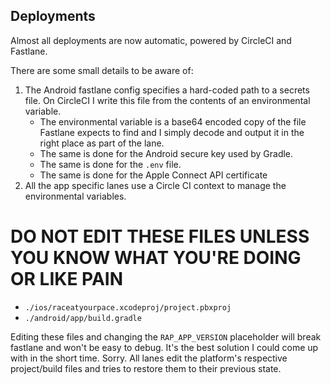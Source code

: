 ## Deployments

Almost all deployments are now automatic, powered by CircleCI and Fastlane.

There are some small details to be aware of:

1. The Android fastlane config specifies a hard-coded path to a secrets file. On CircleCI I write this file from the contents of an environmental variable.
	* The environmental variable is a base64 encoded copy of the file Fastlane expects to find and I simply decode and output it in the right place as part of the lane.
	* The same is done for the Android secure key used by Gradle.
	* The same is done for the `.env` file.
	* The same is done for the Apple Connect API certificate
2. All the app specific lanes use a Circle CI context to manage the environmental variables.

# DO NOT EDIT THESE FILES UNLESS YOU KNOW WHAT YOU'RE DOING OR LIKE PAIN

* `./ios/raceatyourpace.xcodeproj/project.pbxproj`
* `./android/app/build.gradle`

Editing these files and changing the `RAP_APP_VERSION` placeholder will break fastlane and won't be easy to debug. It's the best solution I could come up with in the short time. Sorry. All lanes edit the platform's respective project/build files and tries to restore them to their previous state.
